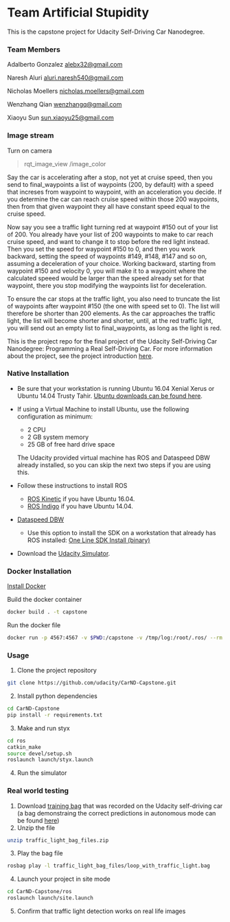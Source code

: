 # Team Artificial Stupidity
This is the capstone project for Udacity Self-Driving Car Nanodegree.

### Team Members
Adalberto Gonzalez alebx32@gmail.com

Naresh Aluri aluri.naresh540@gmail.com

Nicholas Moellers nicholas.moellers@gmail.com

Wenzhang Qian wenzhangq@gmail.com

Xiaoyu Sun sun.xiaoyu25@gmail.com


### Image stream
Turn on camera
>rqt_image_view /image_color

Say the car is accelerating after a stop, not yet at cruise speed, then you send to final_waypoints a list of waypoints (200, by default) with a speed that increses from waypoint to waypoint, with an acceleration you decide. If you determine the car can reach cruise speed within those 200 waypoints, then from that given waypoint they all have constant speed equal to the cruise speed.

Now say you see a traffic light turning red at waypoint #150 out of your list of 200. You already have your list of 200 waypoints to make to car reach cruise speed, and want to change it to stop before the red light instead. Then you set the speed for waypoint #150 to 0, and then you work backward, setting the speed of waypoints #149, #148, #147 and so on, assuming a deceleration of your choice. Working backward, starting from waypoint #150 and velocity 0, you will make it to a waypoint where the calculated speeed would be larger than the speed already set for that waypoint, there you stop modifying the waypoints list for deceleration.

To ensure the car stops at the traffic light, you also need to truncate the list of waypoints after waypoint #150 (the one with speed set to 0). The list will therefore be shorter than 200 elements. As the car approaches the traffic light, the list will become shorter and shorter, until, at the red traffic light, you will send out an empty list to final_waypoints, as long as the light is red.

This is the project repo for the final project of the Udacity Self-Driving Car Nanodegree: Programming a Real Self-Driving Car. For more information about the project, see the project introduction [here](https://classroom.udacity.com/nanodegrees/nd013/parts/6047fe34-d93c-4f50-8336-b70ef10cb4b2/modules/e1a23b06-329a-4684-a717-ad476f0d8dff/lessons/462c933d-9f24-42d3-8bdc-a08a5fc866e4/concepts/5ab4b122-83e6-436d-850f-9f4d26627fd9).

### Native Installation

* Be sure that your workstation is running Ubuntu 16.04 Xenial Xerus or Ubuntu 14.04 Trusty Tahir. [Ubuntu downloads can be found here](https://www.ubuntu.com/download/desktop).
* If using a Virtual Machine to install Ubuntu, use the following configuration as minimum:
  * 2 CPU
  * 2 GB system memory
  * 25 GB of free hard drive space

  The Udacity provided virtual machine has ROS and Dataspeed DBW already installed, so you can skip the next two steps if you are using this.

* Follow these instructions to install ROS
  * [ROS Kinetic](http://wiki.ros.org/kinetic/Installation/Ubuntu) if you have Ubuntu 16.04.
  * [ROS Indigo](http://wiki.ros.org/indigo/Installation/Ubuntu) if you have Ubuntu 14.04.
* [Dataspeed DBW](https://bitbucket.org/DataspeedInc/dbw_mkz_ros)
  * Use this option to install the SDK on a workstation that already has ROS installed: [One Line SDK Install (binary)](https://bitbucket.org/DataspeedInc/dbw_mkz_ros/src/81e63fcc335d7b64139d7482017d6a97b405e250/ROS_SETUP.md?fileviewer=file-view-default)
* Download the [Udacity Simulator](https://github.com/udacity/CarND-Capstone/releases/tag/v1.2).

### Docker Installation
[Install Docker](https://docs.docker.com/engine/installation/)

Build the docker container
```bash
docker build . -t capstone
```

Run the docker file
```bash
docker run -p 4567:4567 -v $PWD:/capstone -v /tmp/log:/root/.ros/ --rm -it capstone
```

### Usage

1. Clone the project repository
```bash
git clone https://github.com/udacity/CarND-Capstone.git
```

2. Install python dependencies
```bash
cd CarND-Capstone
pip install -r requirements.txt
```
3. Make and run styx
```bash
cd ros
catkin_make
source devel/setup.sh
roslaunch launch/styx.launch
```
4. Run the simulator

### Real world testing
1. Download [training bag](https://drive.google.com/file/d/0B2_h37bMVw3iYkdJTlRSUlJIamM/view?usp=sharing) that was recorded on the Udacity self-driving car (a bag demonstraing the correct predictions in autonomous mode can be found [here](https://drive.google.com/open?id=0B2_h37bMVw3iT0ZEdlF4N01QbHc))
2. Unzip the file
```bash
unzip traffic_light_bag_files.zip
```
3. Play the bag file
```bash
rosbag play -l traffic_light_bag_files/loop_with_traffic_light.bag
```
4. Launch your project in site mode
```bash
cd CarND-Capstone/ros
roslaunch launch/site.launch
```
5. Confirm that traffic light detection works on real life images
